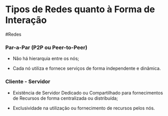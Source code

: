 
# Tipos de Redes quanto à Forma de Interação

#Redes 

### Par-a-Par (P2P ou Peer-to-Peer)

- Não há hierarquia entre os nós; 

- Cada nó utiliza e fornece serviços de forma independente e dinâmica.

### Cliente - Servidor

- Existência de Servidor Dedicado ou Compartilhado para fornecimentos de Recursos de forma centralizada ou distribuída; 

- Exclusividade na utilização ou fornecimento de recursos pelos nós.


